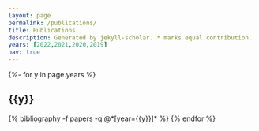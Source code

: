 ```yaml
---
layout: page
permalink: /publications/
title: Publications
description: Generated by jekyll-scholar. * marks equal contribution. 
years: [2022,2021,2020,2019]
nav: true
---
```

<!-- _pages/publications.md -->
<div class="publications">

{%- for y in page.years %}
  <h2 class="year">{{y}}</h2>
  {% bibliography -f papers -q @*[year={{y}}]* %}
{% endfor %}

</div>
